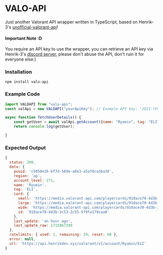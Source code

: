 # VALO-API
Just another Valorant API wrapper written in TypeScript, based on Henrik-3's [unofficial-valorant-api](https://github.com/Henrik-3/unofficial-valorant-api)!

#### Important Note :D
You require an API key to use the wrapper, you can retrieve an API key via Henrik-3's [discord server](https://discord.gg/5M9QGkbaAy), please don't abuse the API, don't ruin it for everyone else:)

### Installation
``npm install valo-api``

### Example Code
```js
import VALOAPI from "valo-api";
const valApi = new VALOAPI("yourApiKey"); // Example API key: "zQI1-tV9GH-Tima-k8fN-pXj6-2QQVyKFjDYf"

async function fetchUserDetails() {
    const getUser = await valApi.getAccount({name: "Ryumin", tag: "ELI"});
    return console.log(getUser);

}
```

### Expected Output
```js
{
  status: 200,
  data: {
    puuid: 'c5050e26-bf7d-569e-a8e3-a5af8ca3ba30',
    region: 'ap',
    account_level: 271,
    name: 'Ryumin',
    tag: 'ELI',
    card: {
      small: 'https://media.valorant-api.com/playercards/910ace70-4d3b-3c53-2c55-5f9fa179caa8/smallart.png',
      large: 'https://media.valorant-api.com/playercards/910ace70-4d3b-3c53-2c55-5f9fa179caa8/largeart.png',
      wide: 'https://media.valorant-api.com/playercards/910ace70-4d3b-3c53-2c55-5f9fa179caa8/wideart.png',
      id: '910ace70-4d3b-3c53-2c55-5f9fa179caa8'
    },
    last_update: 'an hour ago',
    last_update_raw: 1715867399
  },
  ratelimits: { used: 1, remaining: 29, reset: 60 },
  error: null,
  url: 'https://api.henrikdev.xyz/valorant/v1/account/Ryumin/ELI'
}
```